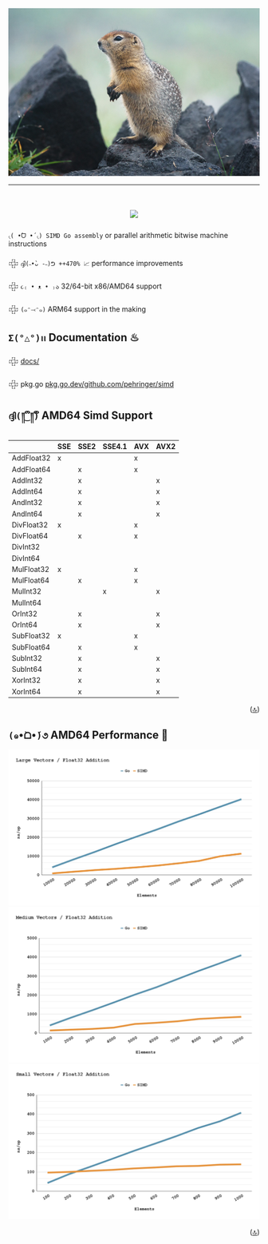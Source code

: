<div align="center">
    <img src="docs/img/gopher.jpg" alt="Logo"></img>
    <hr/>
    <h1 style="padding=5px">
        <a href="https://git.io/typing-svg">
            <img src="https://readme-typing-svg.herokuapp.com/?lines=🧮 Simd Go assembly 🦫    .&center=true&size=30">
        </a>
    </h1>
</div>

`৻( •̀ᗜ •́ ৻) SIMD Go assembly` or parallel arithmetic bitwise machine instructions


𒇫 `ദ്ദി(˵•̀ᴗ -˵)ᕤ ++470% 📈` performance improvements

𒇫 `૮₍ • ᴥ • ₎ა` 32/64-bit x86/AMD64 support

𒇫 `(๑ᵔ⤙ᵔ๑)` ARM64 support in the making 

## `Σ(°△°)ꪱꪱ` Documentation ♨

𒇫 [docs/](docs/docs.md)

𒇫 pkg.go [pkg.go.dev/github.com/pehringer/simd](https://pkg.go.dev/github.com/pehringer/simd)

## `ദ്ദി(༎ຶ‿༎ຶ)` AMD64 Simd Support 
|          |SSE      |SSE2     |SSE4.1   |AVX      |AVX2     |
|----------|---------|---------|---------|---------|---------|
|AddFloat32|x|         |         |x|         |
|AddFloat64|         |x|         |x|         |
|AddInt32  |         |x|         |         |x|
|AddInt64  |         |x|         |         |x|
|AndInt32  |         |x|         |         |x|
|AndInt64  |         |x|         |         |x|
|DivFloat32|x|         |         |x|         |
|DivFloat64|         |x|         |x|         |
|DivInt32  |         |         |         |         |         |
|DivInt64  |         |         |         |         |         |
|MulFloat32|x|         |         |x|         |
|MulFloat64|         |x|         |x|         |
|MulInt32  |         |         |x|         |x|
|MulInt64  |         |         |         |         |         |
|OrInt32   |         |x|         |         |x|
|OrInt64   |         |x|         |         |x|
|SubFloat32|x|         |         |x|         |
|SubFloat64|         |x|         |x|         |
|SubInt32  |         |x|         |         |x|
|SubInt64  |         |x|         |         |x|
|XorInt32  |         |x|         |         |x|
|XorInt64  |         |x|         |         |x|

<p align="right">(<a href="#top">🔝</a>)</p>

## `(๑•̀ᗝ•́)૭` AMD64 Performance 📶
![Large Vectors](docs/img/addFloat32_vec_large.png)
![Medium Vectors](docs/img/addFloat32_vec_medium.png)
![Large Vectors](docs/img/addFloat32_vec_small.png)  

<p align="right">(<a href="#top">🔝</a>)</p>
